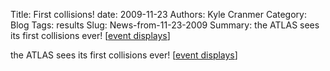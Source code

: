 Title: First collisions!
date: 2009-11-23
Authors: Kyle Cranmer
Category: Blog
Tags: results
Slug: News-from-11-23-2009
Summary:  the ATLAS sees its first collisions ever!  [<a href="https//twiki.cern.ch/twiki/bin/view/Atlas/EventDisplay2009PublicResults">event displays</a>]



 the ATLAS sees its first collisions ever!  [<a href="https//twiki.cern.ch/twiki/bin/view/Atlas/EventDisplay2009PublicResults">event displays</a>]

